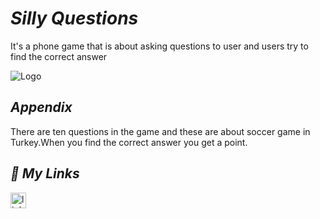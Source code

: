 # ***Silly Questions***
It's a phone game that is about asking questions to user and users try to find the correct answer


![Logo](https://img.itch.zone/aW1hZ2UvMTg4Nzc4OC8xMTA5MzgwNS5wbmc=/250x600/JYPBnu.png)


## ***Appendix***

There are ten questions in the game and these are about soccer game in Turkey.When you find the correct answer you get a point.

## ***🔗 My Links***
<a href="https://linkedin.com/in/enginc4n" target="_blank">
<img src=https://img.shields.io/badge/linkedin-%231E77B5.svg?&style=for-the-badge&logo=linkedin&logoColor=white alt=linkedin style="margin-bottom: 5px;"height="25" />


 
